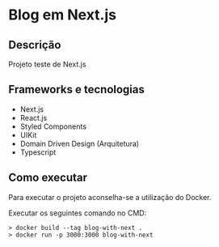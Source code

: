 # Blog em Next.js

## Descrição

Projeto teste de Next.js

## Frameworks e tecnologias

- Next.js
- React.js
- Styled Components
- UIKit
- Domain Driven Design (Arquitetura)
- Typescript

## Como executar

Para executar o projeto aconselha-se a utilização do Docker.

Executar os seguintes comando no CMD:

```
> docker build --tag blog-with-next . 
> docker run -p 3000:3000 blog-with-next
```